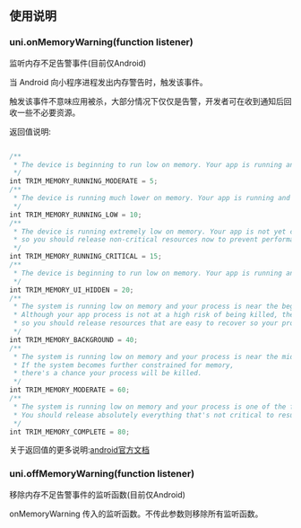 ## 使用说明

### uni.onMemoryWarning(function listener)

监听内存不足告警事件(目前仅Android)


当 Android 向小程序进程发出内存警告时，触发该事件。

触发该事件不意味应用被杀，大部分情况下仅仅是告警，开发者可在收到通知后回收一些不必要资源。

返回值说明:

```kotlin

/**
 * The device is beginning to run low on memory. Your app is running and not killable.
 */
int TRIM_MEMORY_RUNNING_MODERATE = 5;
/**
 * The device is running much lower on memory. Your app is running and not killable, but please release unused resources to improve system performance (which directly impacts your app's performance).
 */
int TRIM_MEMORY_RUNNING_LOW = 10;
/**
 * The device is running extremely low on memory. Your app is not yet considered a killable process, but the system will begin killing background processes if apps do not release resources, 
 * so you should release non-critical resources now to prevent performance degradation.
 */
int TRIM_MEMORY_RUNNING_CRITICAL = 15;
/**
 * The device is beginning to run low on memory. Your app is running and not killable.
 */
int TRIM_MEMORY_UI_HIDDEN = 20;
/**
 * The system is running low on memory and your process is near the beginning of the LRU list. 
 * Although your app process is not at a high risk of being killed, the system may already be killing processes in the LRU list, 
 * so you should release resources that are easy to recover so your process will remain in the list and resume quickly when the user returns to your app.
 */
int TRIM_MEMORY_BACKGROUND = 40;
/**
 * The system is running low on memory and your process is near the middle of the LRU list. 
 * If the system becomes further constrained for memory, 
 * there's a chance your process will be killed.
 */
int TRIM_MEMORY_MODERATE = 60;
/**
 * The system is running low on memory and your process is one of the first to be killed if the system does not recover memory now. 
 * You should release absolutely everything that's not critical to resuming your app state.
 */
int TRIM_MEMORY_COMPLETE = 80;

```


关于返回值的更多说明:[android官方文档](https://developer.android.com/reference/android/content/ComponentCallbacks2)

### uni.offMemoryWarning(function listener)

移除内存不足告警事件的监听函数(目前仅Android)

onMemoryWarning 传入的监听函数。不传此参数则移除所有监听函数。

